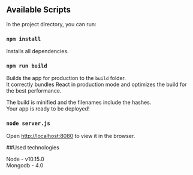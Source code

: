 ## Available Scripts

In the project directory, you can run:

### `npm install`

Installs all dependencies.

### `npm run build`

Builds the app for production to the `build` folder.<br>
It correctly bundles React in production mode and optimizes the build for the best performance.

The build is minified and the filenames include the hashes.<br>
Your app is ready to be deployed!

### `node server.js`

Open [http://localhost:8080](http://localhost:3000) to view it in the browser.

##Used technologies

Node - v10.15.0<br>
Mongodb - 4.0